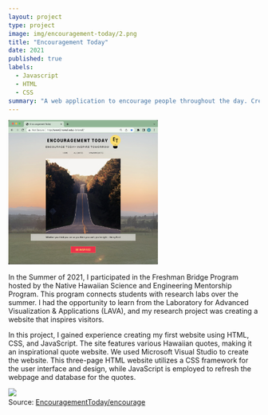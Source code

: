 ```yaml
---
layout: project
type: project
image: img/encouragement-today/2.png
title: "Encouragement Today"
date: 2021
published: true
labels:
  - Javascript
  - HTML
  - CSS
summary: "A web application to encourage people throughout the day. Created by myself and another intern. We used the 'Olelo No'eau book for the Hawaiian quotes."
---
```


<img class="rounded float-start pe-4" src="../img/encouragement-today/websitehomepage.png" width=300px>

In the Summer of 2021, I participated in the Freshman Bridge Program hosted by the Native Hawaiian Science and Engineering Mentorship Program. This program connects students with research labs over the summer. I had the opportunity to learn from the Laboratory for Advanced Visualization & Applications (LAVA), and my research project was creating a website that inspires visitors.


In this project, I gained experience creating my first website using HTML, CSS, and JavaScript. The site features various Hawaiian quotes, making it an inspirational quote website. We used Microsoft Visual Studio to create the website. This three-page HTML website utilizes a CSS framework for the user interface and design, while JavaScript is employed to refresh the webpage and database for the quotes.

 
 <img class="img-fluid" src="../img/encouragement-today/NHSEMPLAVALabPoster.png" width=700px>
 
 <br>
Source: <a href="http://www2.hawaii.edu/~brianall/">EncouragementToday/encourage</a>
